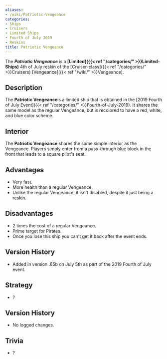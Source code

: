 ```yaml
---
aliases:
- /wiki/Patriotic-Vengeance
categories:
- Ships
- Cruisers
- Limited Ships
- Fourth of July 2019
- Reskins
title: Patriotic Vengeance
---
```


The **_Patriotic Vengeance_** is a **[Limited]({{< ref "/categories/" >}}Limited-Ships)** 4th of July reskin of the [Cruiser-class]({{< ref "/categories/" >}}Cruisers) [Vengeance]({{< ref "/wiki/" >}}Vengeance). 

## Description

The **Patriotic Vengeance**is a limited ship that is obtained in the [2019 Fourth of July Event]({{< ref "/categories/" >}}Fourth-of-July-2019). It shares the same model as the regular Vengeance, but is recolored to have a red, white, and blue color scheme.

## Interior

The **Patriotic Vengeance** shares the same simple interior as the Vengeance. Players simply enter from a pass-through blue block in the front that leads to a square pilot's seat.

## Advantages

- Very fast.
- More health than a regular Vengeance.
- Unlike the regular Vengeance, it isn't disabled, despite it just being a reskin.

## Disadvantages

- 2 times the cost of a regular Vengeance.
- Prime target for Pirates.
- Once you lose this ship you can't get it back after the event ends.

## Version History 

- Added in version .65b on July 5th as part of the 2019 Fourth of July event.

## Strategy

- ?

## Version History 

- No logged changes.

## Trivia

- ?